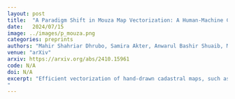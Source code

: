 ```yaml
---
layout: post
title:  "A Paradigm Shift in Mouza Map Vectorization: A Human-Machine Collaboration Approach"
date:   2024/07/15
image: ../images/p_mouza.png
categories: preprints
authors: "Mahir Shahriar Dhrubo, Samira Akter, Anwarul Bashir Shuaib, Md Toki Tahmid, Zahid Hasan, ABM Islam"
venue: "arXiv"
arxiv: https://arxiv.org/abs/2410.15961
code: N/A
doi: N/A
excerpt: "Efficient vectorization of hand-drawn cadastral maps, such as Mouza maps in Bangladesh, poses a significant challenge due to their complex structures. Current manual digitization methods are time-consuming and labor-intensive. Our study proposes a semi-automated approach to streamline the digitization process, saving both time and human resources. Our methodology focuses on separating the plot boundaries and plot identifiers and applying our digitization methodology to convert both of them into vectorized format. To accomplish full vectorization, Convolutional Neural Network (CNN) models are utilized for pre-processing and plot number detection along with our smoothing algorithms based on the diversity of vector maps. The CNN models are trained with our own labeled dataset, generated from the maps, and smoothing algorithms are introduced from the various observations of the map's vector formats. Further human intervention remains essential for precision. We have evaluated our methods on several maps and provided both quantitative and qualitative results with user study. The result demonstrates that our methodology outperforms the existing map digitization processes significantly.
"
---
```


